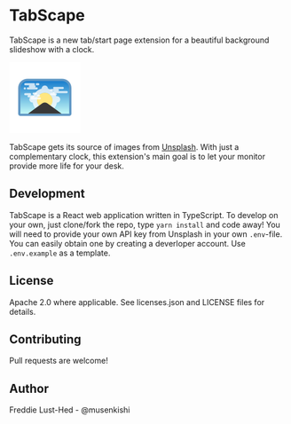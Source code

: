 TabScape
=====

TabScape is a new tab/start page extension for a beautiful background slideshow with a clock.

![](assets/tabscape.png)

TabScape gets its source of images from [Unsplash][1]. With just a complementary clock, this extension's main goal is to let your monitor provide more life for your desk. 

Development
-----------
TabScape is a React web application written in TypeScript. To develop on your own, just clone/fork the repo, type <code>yarn install</code> and code away!
You will need to provide your own API key from Unsplash in your own <code>.env</code>-file. You can easily obtain one by creating a deverloper account. Use <code>.env.example</code> as a template.

License
-------
Apache 2.0 where applicable. See licenses.json and LICENSE files for details.

Contributing
------------
Pull requests are welcome!

Author
------
Freddie Lust-Hed - @musenkishi

[1]: https://unsplash.com
